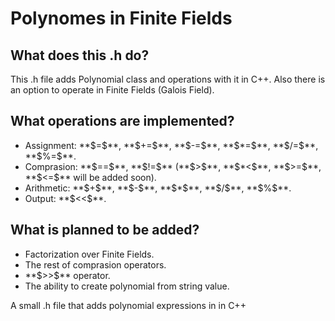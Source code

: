 # Polynomes in Finite Fields
## What does this .h do?
<p>
This .h file adds Polynomial class and operations with it in C++. Also
there is an option to operate in Finite Fields (Galois Field).
</p>

## What operations are implemented?
<ul>
    <li> Assignment: **$=$**, **$+=$**, **$-=$**, **$*=$**, **$/=$**, **$%=$**.
    <li> Comprasion: **$==$**, **$!=$** (**$>$**, **$*<$**, **$>=$**, **$<=$** will be added soon).
    <li> Arithmetic:  **$+$**, **$-$**, **$*$**, **$/$**, **$%$**.
    <li> Output: **$<<$**.
</ul>

## What is planned to be added?
<ul>
    <li> Factorization over Finite Fields.
    <li> The rest of comprasion operators.
    <li> **$>>$** operator.
    <li> The ability to create polynomial from string value.
</ul>

A small .h file that adds polynomial expressions in  in C++
